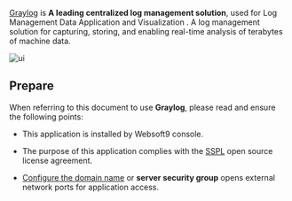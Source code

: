 [Graylog](https://www.graylog.org/) is **A leading centralized log management solution**, used for Log Management Data Application and Visualization . A log management solution for capturing, storing, and enabling real-time analysis of terabytes of machine data.


![ui](https://libs.websoft9.com/Websoft9/DocsPicture/en/graylog/graylog-gui-websoft9.png)


## Prepare

When referring to this document to use **Graylog**, please read and ensure the following points:

- This application is installed by Websoft9 console.

- The purpose of this application complies with the [SSPL](https://www.mongodb.com/licensing/server-side-public-license) open source license agreement.

- [Configure the domain name](./domain-set) or **server security group** opens external network ports for application access.